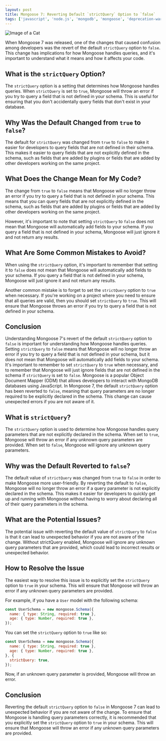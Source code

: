 ```yaml
---
layout: post
title: Mongoose 7: Reverting Default `strictQuery` Option to `false`
tags: ['javascript', 'node.js', 'mongodb', 'mongoose', 'deprecation-warning']
---
```


![Image of a Cat](http://source.unsplash.com/1600x900/?cat)

When Mongoose 7 was released, one of the changes that caused confusion among developers was the revert of the default `strictQuery` option to `false`. This change has implications for how Mongoose handles queries, and it's important to understand what it means and how it affects your code.

## What is the `strictQuery` Option?

The `strictQuery` option is a setting that determines how Mongoose handles queries. When `strictQuery` is set to `true`, Mongoose will throw an error if you try to query a field that is not defined in your schema. This is useful for ensuring that you don't accidentally query fields that don't exist in your database.

## Why Was the Default Changed from `true` to `false`?

The default for `strictQuery` was changed from `true` to `false` to make it easier for developers to query fields that are not defined in their schema. This makes it easier to query fields that are not explicitly defined in the schema, such as fields that are added by plugins or fields that are added by other developers working on the same project.

## What Does the Change Mean for My Code?

The change from `true` to `false` means that Mongoose will no longer throw an error if you try to query a field that is not defined in your schema. This means that you can query fields that are not explicitly defined in the schema, such as fields that are added by plugins or fields that are added by other developers working on the same project.

However, it's important to note that setting `strictQuery` to `false` does not mean that Mongoose will automatically add fields to your schema. If you query a field that is not defined in your schema, Mongoose will just ignore it and not return any results.

## What Are Some Common Mistakes to Avoid?

When using the `strictQuery` option, it's important to remember that setting it to `false` does not mean that Mongoose will automatically add fields to your schema. If you query a field that is not defined in your schema, Mongoose will just ignore it and not return any results.

Another common mistake is to forget to set the `strictQuery` option to `true` when necessary. If you're working on a project where you need to ensure that all queries are valid, then you should set `strictQuery` to `true`. This will ensure that Mongoose throws an error if you try to query a field that is not defined in your schema.

## Conclusion

Understanding Mongoose 7's revert of the default `strictQuery` option to `false` is important for understanding how Mongoose handles queries. Setting `strictQuery` to `false` means that Mongoose will no longer throw an error if you try to query a field that is not defined in your schema, but it does not mean that Mongoose will automatically add fields to your schema. It's important to remember to set `strictQuery` to `true` when necessary, and to remember that Mongoose will just ignore fields that are not defined in the schema if `strictQuery` is set to `false`.
Mongoose is a popular Object Document Mapper (ODM) that allows developers to interact with MongoDB databases using JavaScript. In Mongoose 7, the default `strictQuery` option has been reverted to `false`, meaning that query parameters are no longer required to be explicitly declared in the schema. This change can cause unexpected errors if you are not aware of it.

## What is `strictQuery`?
The `strictQuery` option is used to determine how Mongoose handles query parameters that are not explicitly declared in the schema. When set to `true`, Mongoose will throw an error if any unknown query parameters are provided. When set to `false`, Mongoose will ignore any unknown query parameters.

## Why was the Default Reverted to `false`?
The default value of `strictQuery` was changed from `true` to `false` in order to make Mongoose more user-friendly. By reverting the default to `false`, Mongoose will no longer throw an error if a query parameter is not explicitly declared in the schema. This makes it easier for developers to quickly get up and running with Mongoose without having to worry about declaring all of their query parameters in the schema.

## What are the Potential Issues?
The potential issue with reverting the default value of `strictQuery` to `false` is that it can lead to unexpected behavior if you are not aware of the change. Without strictQuery enabled, Mongoose will ignore any unknown query parameters that are provided, which could lead to incorrect results or unexpected behavior.

## How to Resolve the Issue
The easiest way to resolve this issue is to explicitly set the `strictQuery` option to `true` in your schema. This will ensure that Mongoose will throw an error if any unknown query parameters are provided.

For example, if you have a `User` model with the following schema:

```javascript
const UserSchema = new mongoose.Schema({
  name: { type: String, required: true },
  age: { type: Number, required: true },
});
```

You can set the `strictQuery` option to `true` like so:

```javascript
const UserSchema = new mongoose.Schema({
  name: { type: String, required: true },
  age: { type: Number, required: true },
}, {
  strictQuery: true,
});
```

Now, if an unknown query parameter is provided, Mongoose will throw an error.

## Conclusion
Reverting the default `strictQuery` option to `false` in Mongoose 7 can lead to unexpected behavior if you are not aware of the change. To ensure that Mongoose is handling query parameters correctly, it is recommended that you explicitly set the `strictQuery` option to `true` in your schema. This will ensure that Mongoose will throw an error if any unknown query parameters are provided.